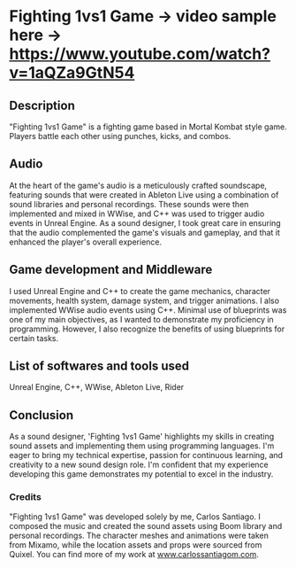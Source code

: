 # Fighting 1vs1 Game -> video sample here -> https://www.youtube.com/watch?v=1aQZa9GtN54


## Description
"Fighting 1vs1 Game"  is a fighting game based in Mortal Kombat style game. Players battle each other using punches, kicks, and combos.

## Audio
At the heart of the game's audio is a meticulously crafted soundscape, featuring sounds that were created in Ableton Live using a combination of sound libraries and personal recordings. These sounds were then implemented and mixed in WWise, and C++ was used to trigger audio events in Unreal Engine. As a sound designer, I took great care in ensuring that the audio complemented the game's visuals and gameplay, and that it enhanced the player's overall experience.

## Game development and Middleware
I used Unreal Engine and C++ to create the game mechanics, character movements, health system, damage system, and trigger animations. I also implemented WWise audio events using C++. Minimal use of blueprints was one of my main objectives, as I wanted to demonstrate my proficiency in programming. However, I also recognize the benefits of using blueprints for certain tasks.


## List of softwares and tools used
Unreal Engine,
C++,
WWise,
Ableton Live,
Rider

## Conclusion
As a sound designer, 'Fighting 1vs1 Game' highlights my skills in creating sound assets and implementing them using programming languages. I'm eager to bring my technical expertise, passion for continuous learning, and creativity to a new sound design role. I'm confident that my experience developing this game demonstrates my potential to excel in the industry.


### Credits
"Fighting 1vs1 Game" was developed solely by me, Carlos Santiago. I composed the music and created the sound assets using Boom library and personal recordings. The character meshes and animations were taken from Mixamo, while the location assets and props were sourced from Quixel. You can find more of my work at www.carlossantiagom.com.



